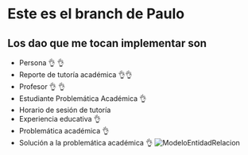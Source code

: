 # Este es el branch de Paulo

## Los dao que me tocan implementar son
+ Persona 👌 👌
+ Reporte de tutoría académica 👌👌
+ Profesor 👌 👌
+ Estudiante Problemática Académica 👌
+ Horario de sesión de tutoría
+ Experiencia educativa 👌
+ Problemática académica 👌
+ Solución a la problemática académica 👌
![ModeloEntidadRelacion](https://user-images.githubusercontent.com/56269540/163893853-79f856d4-2085-4e3d-8dd6-6f806353289b.png)


